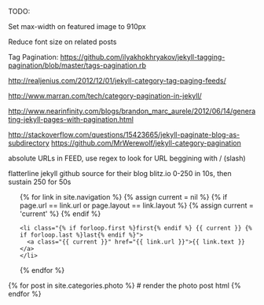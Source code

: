 TODO:

  Set max-width on featured image to 910px

  Reduce font size on related posts

  Tag Pagination:
  https://github.com/ilyakhokhryakov/jekyll-tagging-pagination/blob/master/tags-pagination.rb

  http://realjenius.com/2012/12/01/jekyll-category-tag-paging-feeds/

  http://www.marran.com/tech/category-pagination-in-jekyll/

  http://www.nearinfinity.com/blogs/brandon_marc_aurele/2012/06/14/generating-jekyll-pages-with-pagination.html

  http://stackoverflow.com/questions/15423665/jekyll-paginate-blog-as-subdirectory
  https://github.com/MrWerewolf/jekyll-category-pagination

  absolute URLs in FEED, use regex to look for URL beggining with / (slash)

  flatterline jekyll github source for their blog
  blitz.io 0-250 in 10s, then sustain 250 for 50s

<ul class="navigation">
  {% for link in site.navigation %}
    {% assign current = nil %}
    {% if page.url == link.url or page.layout == link.layout %}
      {% assign current = 'current' %}
    {% endif %}

    <li class="{% if forloop.first %}first{% endif %} {{ current }} {% if forloop.last %}last{% endif %}">
      <a class="{{ current }}" href="{{ link.url }}">{{ link.text }}</a>
    </li>
  {% endfor %}
</ul>

{% for post in site.categories.photo %}
    # render the photo post html
{% endfor %}
